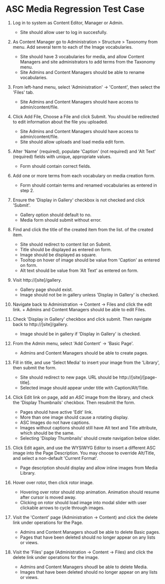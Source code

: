 ASC Media Regression Test Case
====================================

1.  Log in to system as Content Editor, Manager or Admin.
    +   Site should allow user to log in succesfully.


2.  As Content Manager go to Administration > Structure > Taxonomy from menu.
    Add several term to each of the Image vocabularies.
    +   Site should have 3 vocabularies for media, and allow Content Managers
    and site administrators to add terms from the Taxonomy menu.
    +   Site Admins and Content Managers should be able to rename vocabularies.

3.  From left-hand menu, select 'Administration' -> 'Content', then select the
        'Files' tab.
    +   Site Admins and Content Managers should have access to admin/content/file.


4.  Click Add File, Choose a File and click Submit. You should be redirected to
        edit information about the file you uploaded.
    +  Site Admins and Content Managers should have access to admin/content/file.
    +  Site should allow uploads and load media edit form.


5.  Alter 'Name' (required), populate 'Caption' (not required) and 'Alt Text'
        (required) fields with unique, appropriate values.
    +  Form should contain correct fields.


6.  Add one or more terms from each vocabulary on media creation form.
    +   Form should contain terms and renamed vocabularies as entered in step 2.


7.  Ensure the 'Display in Gallery' checkbox is not checked and click 'Submit'.
    +   Gallery option should default to no.
    +   Media form should submit without error.


8.  Find and click the title of the created item from the list.
        of the created item.
    +   Site should redirect to content list on Submit.
    +   Title should be displayed as entered on form.
    +   Image should be displayed as square.
    +   Tooltop on hover of image should be value from 'Caption' as entered on form.
    +   Alt text should be value from 'Alt Text' as entered on form.


9.  Visit http://[site]/gallery.
    +   Gallery page should exist.
    +   Image should not be in gallery unless 'Display in Gallery' is checked.


10.  Navigate back to Administration -> Content -> Files and click the edit link.
    +   Admins and Content Managers should be able to edit Files.


11. Check 'Display in Gallery' checkbox and click submit. Then navigate back to
        http://[site]/gallery.
    +   Image should be in gallery if 'Display in Gallery' is checked.


12. From the Admin menu, select 'Add Content' -> 'Basic Page'.
    +   Admins and Content Managers should be able to create pages.


13. Fill in title, and use 'Select Media' to insert your image from the 'Library',
        then submit the form.
    +   Site should redirect to new page. URL should be http://[site]/[page-title].
    +   Selected image should appear under title with Caption/Alt/Title.


14. Click Edit link on page, add an _ASC_ image from the library, and check the
        'Display Thumbnails' checkbox. Then resubmit the form.
    +   Pages should have active 'Edit' link.
    +   More than one image should cause a rotating display.
    +  ASC Images do not have captions.
    +  Images without captions should still have Alt text and Title attribute,
        which should be the same.
    +  Selecting 'Display Thumbnails' should create navigation below slider.


15. Click Edit again, and use the WYSIWYG Editor to insert a different ASC image
        into the Page Description. You may choose to override Alt/Title, and select
        a non-default 'Current Format'.
    +   Page description should display and allow inline images from Media Library.


16. Hover over rotor, then click rotor image.
    +   Hovering over rotor should stop animation. Animation should resume after
        cursor is moved away.
    +   Clicking on rotor should load image into modal slider with user
        clickable arrows to cycle through images.


17. Visit the 'Content' page  (Administration -> Content) and click the
        delete link under operations for the Page.
    +   Admins and Content Managers shoudl be able to delete Basic pages.
    +   Pages that have been deleted should no longer appear on any lists
      or views.


18. Visit the 'Files' page  (Administration -> Content -> Files) and click the
        delete link under operations for the image.
    +   Admins and Content Managers shoudl be able to delete Media.
    +   Images that have been deleted should no longer appear on any lists
      or views.


